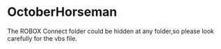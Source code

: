 # OctoberHorseman
The ROBOX Connect folder could be hidden at any folder,so please look carefully for the vbs file.

